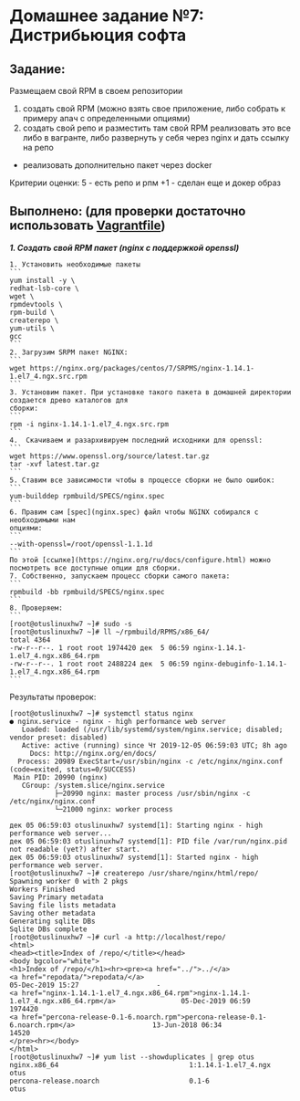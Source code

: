# **Домашнее задание №7: Дистрибьюция софта**

## **Задание:**
Размещаем свой RPM в своем репозитории
1) создать свой RPM (можно взять свое приложение, либо собрать к примеру апач с определенными опциями)
2) создать свой репо и разместить там свой RPM
реализовать это все либо в вагранте, либо развернуть у себя через nginx и дать ссылку на репо

* реализовать дополнительно пакет через docker

Критерии оценки: 5 - есть репо и рпм
+1 - сделан еще и докер образ

## **Выполнено: (для проверки достаточно использовать [Vagrantfile](Vagrantfile))**

***1. Создать свой RPM пакет (nginx c поддержкой openssl)***

    1. Установить необходимые пакеты
    ```
    yum install -y \
    redhat-lsb-core \
    wget \
    rpmdevtools \
    rpm-build \
    createrepo \
    yum-utils \
    gcc
    ```
    2. Загрузим SRPM пакет NGINX:
    ```
    wget https://nginx.org/packages/centos/7/SRPMS/nginx-1.14.1-1.el7_4.ngx.src.rpm
    ```
    3. Установим пакет. При установке такого пакета в домашней директории создается древо каталогов для
    сборки:
    ```
    rpm -i nginx-1.14.1-1.el7_4.ngx.src.rpm
    ```
    4.  Скачиваем и разархивируем последний исходники для openssl:
    ```
    wget https://www.openssl.org/source/latest.tar.gz
    tar -xvf latest.tar.gz
    ```
    5. Cтавим все зависимости чтобы в процессе сборки не было ошибок:
    ```
    yum-builddep rpmbuild/SPECS/nginx.spec
    ```
    6. Правим сам [spec](nginx.spec) файл чтобы NGINX собирался с необходимыми нам
    опциями:
    ```
    --with-openssl=/root/openssl-1.1.1d
    ```
    По этой [ссылке](https://nginx.org/ru/docs/configure.html) можно посмотреть все доступные опции для сборки.
    7. Собственно, запускаем процесс сборки самого пакета:
    ```
    rpmbuild -bb rpmbuild/SPECS/nginx.spec
    ```
    8. Проверяем:
    ```
    [root@otuslinuxhw7 ~]# sudo -s
    [root@otuslinuxhw7 ~]# ll ~/rpmbuild/RPMS/x86_64/
    total 4364
    -rw-r--r--. 1 root root 1974420 дек  5 06:59 nginx-1.14.1-1.el7_4.ngx.x86_64.rpm
    -rw-r--r--. 1 root root 2488224 дек  5 06:59 nginx-debuginfo-1.14.1-1.el7_4.ngx.x86_64.rpm
    ```
    
    
    

Результаты проверок:
```
[root@otuslinuxhw7 ~]# systemctl status nginx
● nginx.service - nginx - high performance web server
   Loaded: loaded (/usr/lib/systemd/system/nginx.service; disabled; vendor preset: disabled)
   Active: active (running) since Чт 2019-12-05 06:59:03 UTC; 8h ago
     Docs: http://nginx.org/en/docs/
  Process: 20989 ExecStart=/usr/sbin/nginx -c /etc/nginx/nginx.conf (code=exited, status=0/SUCCESS)
 Main PID: 20990 (nginx)
   CGroup: /system.slice/nginx.service
           ├─20990 nginx: master process /usr/sbin/nginx -c /etc/nginx/nginx.conf
           └─21000 nginx: worker process

дек 05 06:59:03 otuslinuxhw7 systemd[1]: Starting nginx - high performance web server...
дек 05 06:59:03 otuslinuxhw7 systemd[1]: PID file /var/run/nginx.pid not readable (yet?) after start.
дек 05 06:59:03 otuslinuxhw7 systemd[1]: Started nginx - high performance web server.
[root@otuslinuxhw7 ~]# createrepo /usr/share/nginx/html/repo/
Spawning worker 0 with 2 pkgs
Workers Finished
Saving Primary metadata
Saving file lists metadata
Saving other metadata
Generating sqlite DBs
Sqlite DBs complete
[root@otuslinuxhw7 ~]# curl -a http://localhost/repo/
<html>
<head><title>Index of /repo/</title></head>
<body bgcolor="white">
<h1>Index of /repo/</h1><hr><pre><a href="../">../</a>
<a href="repodata/">repodata/</a>                                          05-Dec-2019 15:27                   -
<a href="nginx-1.14.1-1.el7_4.ngx.x86_64.rpm">nginx-1.14.1-1.el7_4.ngx.x86_64.rpm</a>                05-Dec-2019 06:59             1974420
<a href="percona-release-0.1-6.noarch.rpm">percona-release-0.1-6.noarch.rpm</a>                   13-Jun-2018 06:34               14520
</pre><hr></body>
</html>
[root@otuslinuxhw7 ~]# yum list --showduplicates | grep otus
nginx.x86_64                                1:1.14.1-1.el7_4.ngx       otus
percona-release.noarch                      0.1-6                      otus

```
